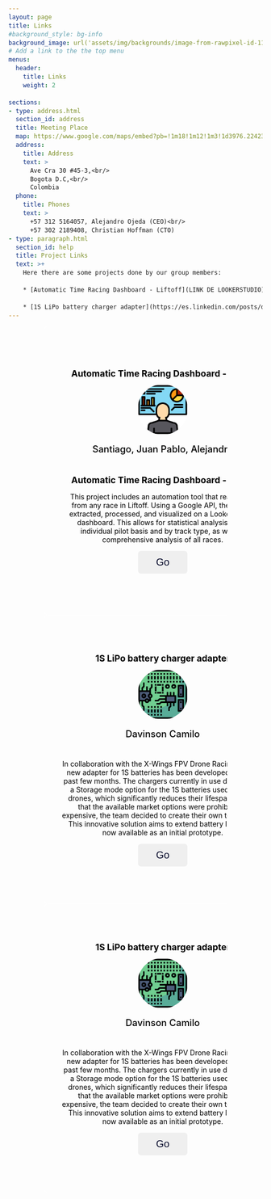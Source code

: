 ```yaml
---
layout: page
title: Links
#background_style: bg-info
background_image: url('assets/img/backgrounds/image-from-rawpixel-id-1199650-jpeg.jpg')
# Add a link to the the top menu
menus:
  header:
    title: Links
    weight: 2

sections:
- type: address.html
  section_id: address
  title: Meeting Place
  map: https://www.google.com/maps/embed?pb=!1m18!1m12!1m3!1d3976.2242327746623!2d-74.0858771!3d4.6359018!2m3!1f0!2f0!3f0!3m2!1i1024!2i768!4f13.1!3m3!1m2!1s0x0%3A0xb696cd67a04b98e9!2sFacultad+De+Ingenieria+-+UNIVERSIDAD+NACIONAL+DE+COLOMBIA!5e0!3m2!1ses!2sbg!4v1690475641347!5m2!1ses!2sbg
  address:
    title: Address
    text: >
      Ave Cra 30 #45-3,<br/>
      Bogota D.C,<br/>
      Colombia
  phone:
    title: Phones
    text: >
      +57 312 5164057, Alejandro Ojeda (CEO)<br/>
      +57 302 2189408, Christian Hoffman (CTO)
- type: paragraph.html
  section_id: help
  title: Project Links
  text: >+
    Here there are some projects done by our group members:

    * [Automatic Time Racing Dashboard - Liftoff](LINK DE LOOKERSTUDIO).

    * [1S LiPo battery charger adapter](https://es.linkedin.com/posts/dacunar_x-wings-btl-a4-v10-adaptador-para-cargador-activity-7195534585336582144-T63z)
---
```

<style>
  .slider-wrapper{
      overflow: hidden;
      max-width: 1200px;
      margin: 0 70px 55px;
  }
  .card-list .card-item{
      
      user-select: none;
      color: #000000;
      width: 400px;
      display: flex;
      align-items: center;
      justify-content: center;
      text-align: center;
      flex-direction: column;
      padding: 35px;
      border-radius: 8px;
      background: rgba(255, 255, 255, 0.2);
      border: 1px solid rgba(255, 255, 255, 0.5);
      min-height: 500px;
  }
  .card-list .card-item .flip-card-inner .project-image{
      text-align: center;
      object-fit: cover;
  }
  .card-list .card-item h2{
      display: block;
      margin-top: 0;
      font-size: 1.25em;
      margin-bottom: 0.67em;
      font-weight: bold;
      color: #000000;
  }
  .card-list .card-item .project-image{
      width:100px;
      height: 100px;
      border-radius: 50%;
  }
  .card-list .card-item .project-author{
      font-size: 1.15rem;
      color: #000000;
      font-weight: 500;
      margin: 14px 0 40px;
  }
  .card-list .card-item .message-button{
      font-size: 1.25rem;
      padding: 10px 35px;
      color: #030728;
      border-radius: 6px;
      font-weight: 500;
      cursor: pointer;
      border: 1px solid transparent;
      transition: 0.2s;
  }

  .card-list .card-item .message-button:hover{
      background: rgba(255, 255, 255, 0.1);
      border: 1px solid #000000;
      color: #000000;
  }
  .containter .swiper-slide-button{
      color: #000000;
      margin-top: -50px;
      transition: 0.2s ease;
  }

  .containter .swiper-slide-button:hover{
      color:#4658ff
  };
  @media (max-width: 768px){
      .slider-wrapper{
          margin: 0 10px 40px;
      }
      .slider-wrapper .swiper-slide-button{
          display: none;
      }
  }
</style>
<div class="containter swiper">
    <div class="slider-wrapper">
        <div class="card-list swiper-wrapper">
            <div class="card-item swiper-slide">
                <div class="flip-card-inner">
                    <div class="flip-card-front">
                        <h2>Automatic Time Racing Dashboard - Liftoff</h2>
                        <img src="assets/img/links/dashboard.png" alt="Project Image" class="project-image">
                        <p class="project-author">Santiago, Juan Pablo, Alejandro</p>
                    </div>
                    <div class="flip-card-back">
                        <h2>Automatic Time Racing Dashboard - Liftoff</h2>
                        <p>This project includes an automation tool that reads data from any race in Liftoff. Using a Google API, the data is extracted, processed, and visualized on a Looker Studio dashboard. This allows for statistical analysis on an individual pilot basis and by track type, as well as comprehensive analysis of all races.</p>
                        <button class="message-button">Go</button>
                    </div>
                </div>
            </div> 
            <div class="card-item swiper-slide">
                <div class="flip-card-inner">
                    <div class="flip-card-front">
                        <h2>1S LiPo battery charger adapter</h2>
                        <img src="assets/img/links/pcb.png" alt="Project Image" class="project-image">
                        <p class="project-author">Davinson Camilo</p>
                    </div>
                    <div class="flip-card-back">
                        <p>In collaboration with the X-Wings FPV Drone Racing Team, a new adapter for 1S batteries has been developed over the past few months. The chargers currently in use do not offer a Storage mode option for the 1S batteries used by Tiny drones, which significantly reduces their lifespan. Noting that the available market options were prohibitively expensive, the team decided to create their own technology. This innovative solution aims to extend battery life and is now available as an initial prototype.</p>
                        <button class="message-button">Go</button>
                    </div>
                </div>
            </div> 
            <div class="card-item swiper-slide">
                <div class="flip-card-inner">
                    <div class="flip-card-front">
                        <h2>1S LiPo battery charger adapter</h2>
                        <img src="assets/img/links/pcb.png" alt="Project Image" class="project-image">
                        <p class="project-author">Davinson Camilo</p>
                    </div>
                    <div class="flip-card-back">
                        <p>In collaboration with the X-Wings FPV Drone Racing Team, a new adapter for 1S batteries has been developed over the past few months. The chargers currently in use do not offer a Storage mode option for the 1S batteries used by Tiny drones, which significantly reduces their lifespan. Noting that the available market options were prohibitively expensive, the team decided to create their own technology. This innovative solution aims to extend battery life and is now available as an initial prototype.</p>
                        <button class="message-button">Go</button>
                    </div>
                </div>
            </div> 
        </div>
    </div>   
    <div class="swiper-pagination"></div>
    <div class="swiper-slide-button swiper-button-prev"></div>
    <div class="swiper-slide-button swiper-button-next"></div>
</div>
<script>
        const swiper = new Swiper('.slider-wrapper', {
        loop: true,
        grabCursor:true,
        spaceBetween:30,
        // If we need pagination
        pagination: {
          el: '.swiper-pagination',
          clickable:true,
          dynamicBullets:true
        },
        navigation: {
          nextEl: '.swiper-button-next',
          prevEl: '.swiper-button-prev',
        },
        //Responsive breakpoints
        breakpoints:{
            0:{
                slidesPerView:1
            },
            768:{
                slidesPerView:2
            }
        }
      });
    </script>
<!-- <script src="https://cdn.jsdelivr.net/npm/swiper@11/swiper-bundle.min.js"></script> -->
<!-- <script src="scripts.js"></script> -->
